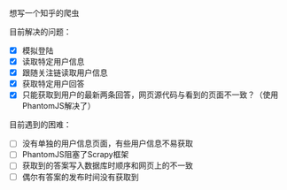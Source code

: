 想写一个知乎的爬虫

目前解决的问题：
- [x] 模拟登陆
- [x] 读取特定用户信息
- [x] 跟随关注链读取用户信息
- [x] 获取特定用户回答
- [x] 只能获取到用户的最新两条回答，网页源代码与看到的页面不一致？（使用PhantomJS解决了）

目前遇到的困难：
- [ ] 没有单独的用户信息页面，有些用户信息不易获取
- [ ] PhantomJS阻塞了Scrapy框架
- [ ] 获取到的答案写入数据库时顺序和网页上的不一致
- [ ] 偶尔有答案的发布时间没有获取到